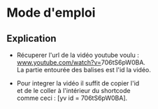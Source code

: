 # Mode d'emploi

## Explication

- Récuperer l'url de la vidéo youtube voulu :<br/>
www.youtube.com/watch?v=<id>706tS6pW0BA</id>.<br/>
La partie entourée des balises <id> est l'id la vidéo.

- Pour integrer la vidéo il suffit de copier l'id<br/>
et de le coller à l'intérieur du shortcode<br/>
comme ceci : [yv id = 706tS6pW0BA].
